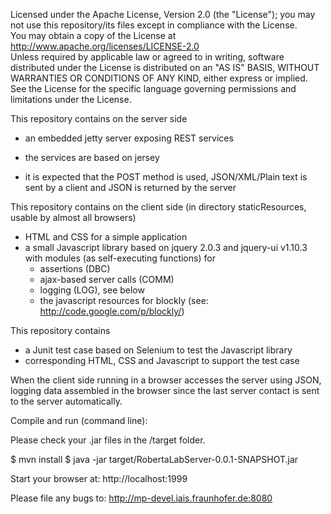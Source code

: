 Licensed under the Apache License, Version 2.0 (the "License"); you may not use this repository/its files except in compliance with the License.                   
You may obtain a copy of the License at http://www.apache.org/licenses/LICENSE-2.0                                 
Unless required by applicable law or agreed to in writing, software distributed under the License is distributed on an "AS IS" BASIS, 
WITHOUT WARRANTIES OR CONDITIONS OF ANY KIND, either express or implied. See the License for the specific language governing permissions and        
limitations under the License.

This repository contains on the server side
- an embedded jetty server exposing REST services
- the services are based on jersey

- it is expected that the POST method is used, JSON/XML/Plain text is sent by a client and JSON is returned by the server

This repository contains on the client side (in directory staticResources, usable by almost all browsers)
- HTML and CSS for a simple application
- a small Javascript library based on jquery 2.0.3 and jquery-ui v1.10.3 with modules (as self-executing functions) for
  - assertions (DBC)
  - ajax-based server calls (COMM)
  - logging (LOG), see below
  - the javascript resources for blockly (see: http://code.google.com/p/blockly/)

This repository contains
- a Junit test case based on Selenium to test the Javascript library
- corresponding HTML, CSS and Javascript to support the test case

When the client side running in a browser accesses the server using JSON, logging data assembled in the browser since the last server contact is sent to the server
automatically.


Compile and run (command line):

Please check your .jar files in the /target folder.

$ mvn install
$ java -jar target/RobertaLabServer-0.0.1-SNAPSHOT.jar

Start your browser at:
http://localhost:1999


Please file any bugs to:
http://mp-devel.iais.fraunhofer.de:8080
